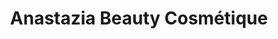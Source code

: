 ---
title: "Anastazia Beauty Cosmétique"
url: /vienne/anastazia-beauty-cosmetique/
shop: Kosmetik
---